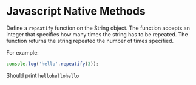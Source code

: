 # Javascript Native Methods
Define a ```repeatify``` function on the String object. The function accepts an integer that specifies how many times the string has to be repeated. The function returns the string repeated the number of times specified.

For example:
```js
console.log('hello'.repeatify(3));
```
Should print ```hellohellohello```